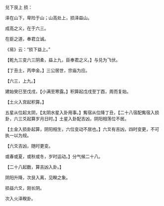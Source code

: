 兑下艮上 损：

泽在山下，卑险于山；山高处上，损泽益山。

成高之义，在于六三。

在臣之道，奉君立诚。

《易》云：“损下益上。”

【乾九三变六三阴柔，益上九，臣奉君之义。】与兑为飞伏。

【丁丑土，丙申金。】三公居世，宗庙为应。

【六三，上九。】

建始癸巳至戊戌，【小满至寒露。】积算起戊戌至丁酉，周而复始。

【土火入宫起积算。】

五星从位起太阴，【太阴水星入卦用事。】觜宿从位降丁丑，【二十八宿配觜宿入损卦，六三爻起算岁月日时。】土星入卦配吉凶，阴阳相荡位不居。

【土金入损卦起算，阴阳相生，六位变动不居也。】六爻有吉凶，四时变更，不可执一以为规。

【六爻吉凶，随时更变。

或春或夏，或秋或冬，岁时运动。】分气候二十八。

【二十八起数，算吉凶入卦。】

阴阳升降，次艮入离，见睽之象。

损益六爻，刚长阴。

次入火泽睽卦。

